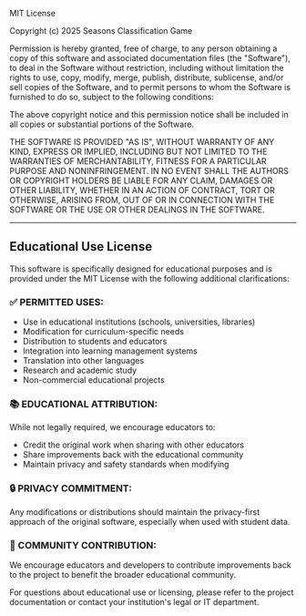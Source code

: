 MIT License

Copyright (c) 2025 Seasons Classification Game

Permission is hereby granted, free of charge, to any person obtaining a copy
of this software and associated documentation files (the "Software"), to deal
in the Software without restriction, including without limitation the rights
to use, copy, modify, merge, publish, distribute, sublicense, and/or sell
copies of the Software, and to permit persons to whom the Software is
furnished to do so, subject to the following conditions:

The above copyright notice and this permission notice shall be included in all
copies or substantial portions of the Software.

THE SOFTWARE IS PROVIDED "AS IS", WITHOUT WARRANTY OF ANY KIND, EXPRESS OR
IMPLIED, INCLUDING BUT NOT LIMITED TO THE WARRANTIES OF MERCHANTABILITY,
FITNESS FOR A PARTICULAR PURPOSE AND NONINFRINGEMENT. IN NO EVENT SHALL THE
AUTHORS OR COPYRIGHT HOLDERS BE LIABLE FOR ANY CLAIM, DAMAGES OR OTHER
LIABILITY, WHETHER IN AN ACTION OF CONTRACT, TORT OR OTHERWISE, ARISING FROM,
OUT OF OR IN CONNECTION WITH THE SOFTWARE OR THE USE OR OTHER DEALINGS IN THE
SOFTWARE.

---

## Educational Use License

This software is specifically designed for educational purposes and is provided
under the MIT License with the following additional clarifications:

### ✅ PERMITTED USES:
- Use in educational institutions (schools, universities, libraries)
- Modification for curriculum-specific needs
- Distribution to students and educators
- Integration into learning management systems
- Translation into other languages
- Research and academic study
- Non-commercial educational projects

### 📚 EDUCATIONAL ATTRIBUTION:
While not legally required, we encourage educators to:
- Credit the original work when sharing with other educators
- Share improvements back with the educational community
- Maintain privacy and safety standards when modifying

### 🔒 PRIVACY COMMITMENT:
Any modifications or distributions should maintain the privacy-first approach
of the original software, especially when used with student data.

### 🤝 COMMUNITY CONTRIBUTION:
We encourage educators and developers to contribute improvements back to the
project to benefit the broader educational community.

For questions about educational use or licensing, please refer to the project
documentation or contact your institution's legal or IT department.